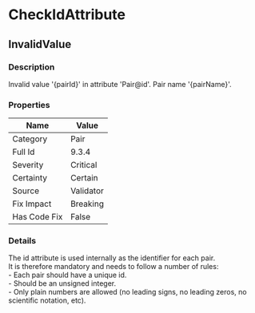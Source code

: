 ﻿---  
uid: Validator_9_3_4  
---

# CheckIdAttribute

## InvalidValue

### Description

Invalid value '{pairId}' in attribute 'Pair@id'. Pair name '{pairName}'.

### Properties

| Name         | Value     |
| ------------ | --------- |
| Category     | Pair      |
| Full Id      | 9.3.4     |
| Severity     | Critical  |
| Certainty    | Certain   |
| Source       | Validator |
| Fix Impact   | Breaking  |
| Has Code Fix | False     |

### Details

The id attribute is used internally as the identifier for each pair.  
It is therefore mandatory and needs to follow a number of rules:  
\- Each pair should have a unique id.  
\- Should be an unsigned integer.  
\- Only plain numbers are allowed (no leading signs, no leading zeros, no scientific notation, etc).
